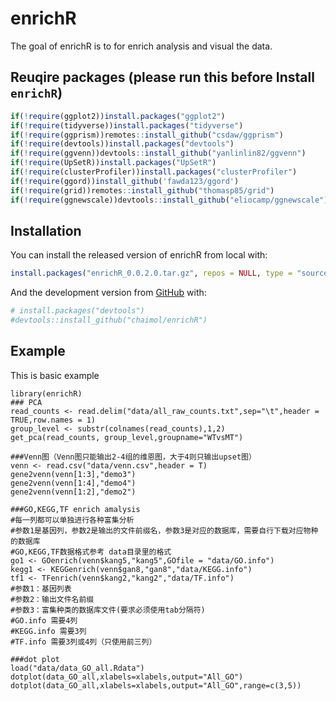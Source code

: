
<!-- README.md is generated from README.Rmd. Please edit that file -->

# enrichR

<!-- badges: start -->
<!-- badges: end -->

The goal of enrichR is to for enrich analysis and visual the data.

## Reuqire packages (please run this before Install `enrichR`)

``` r
if(!require(ggplot2))install.packages("ggplot2")
if(!require(tidyverse))install.packages("tidyverse")
if(!require(ggprism))remotes::install_github("csdaw/ggprism")
if(!require(devtools))install.packages("devtools")
if(!require(ggvenn))devtools::install_github("yanlinlin82/ggvenn")
if(!require(UpSetR))install.packages("UpSetR")
if(!require(clusterProfiler))install.packages("clusterProfiler")
if(!require(ggord))install_github('fawda123/ggord')
if(!require(grid))remotes::install_github("thomasp85/grid")
if(!require(ggnewscale))devtools::install_github("eliocamp/ggnewscale")
```

## Installation

You can install the released version of enrichR from local with:

``` r
install.packages("enrichR_0.0.2.0.tar.gz", repos = NULL, type = "source")
```

And the development version from
[GitHub](https://github.com/chaimol/enrichR) with:

``` r
# install.packages("devtools")
#devtools::install_github("chaimol/enrichR")
```

## Example

This is basic example

    library(enrichR)
    ### PCA
    read_counts <- read.delim("data/all_raw_counts.txt",sep="\t",header = TRUE,row.names = 1)
    group_level <- substr(colnames(read_counts),1,2)
    get_pca(read_counts, group_level,groupname="WTvsMT")

    ###Venn图（Venn图只能输出2-4组的维恩图，大于4则只输出upset图）
    venn <- read.csv("data/venn.csv",header = T)
    gene2venn(venn[1:3],"demo3")
    gene2venn(venn[1:4],"demo4")
    gene2venn(venn[1:2],"demo2")

    ###GO,KEGG,TF enrich amalysis
    #每一列都可以单独进行各种富集分析
    #参数1是基因列，参数2是输出的文件前缀名，参数3是对应的数据库，需要自行下载对应物种的数据库
    #GO,KEGG,TF数据格式参考 data目录里的格式
    go1 <- GOenrich(venn$kang5,"kang5",GOfile = "data/GO.info")
    kegg1 <- KEGGenrich(venn$gan8,"gan8","data/KEGG.info")
    tf1 <- TFenrich(venn$kang2,"kang2","data/TF.info")
    #参数1：基因列表
    #参数2：输出文件名前缀
    #参数3：富集种类的数据库文件(要求必须使用tab分隔符)
    #GO.info 需要4列
    #KEGG.info 需要3列
    #TF.info 需要3列或4列（只使用前三列）

    ###dot plot
    load("data/data_GO_all.Rdata")
    dotplot(data_GO_all,xlabels=xlabels,output="All_GO")
    dotplot(data_GO_all,xlabels=xlabels,output="All_GO",range=c(3,5))
